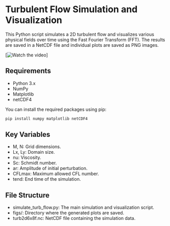 # Turbulent Flow Simulation and Visualization

This Python script simulates a 2D turbulent flow and visualizes various physical fields over time using the Fast Fourier Transform (FFT). The results are saved in a NetCDF file and individual plots are saved as PNG images.


[![Watch the video](https://youtu.be/qJuOattT-cI?si=4nwLRtPsmo52IwdI)]

## Requirements

- Python 3.x
- NumPy
- Matplotlib
- netCDF4

You can install the required packages using pip:

```bash
pip install numpy matplotlib netCDF4
```

## Key Variables
- M, N: Grid dimensions.
- Lx, Ly: Domain size.
- nu: Viscosity.
- Sc: Schmidt number.
- ar: Amplitude of initial perturbation.
- CFLmax: Maximum allowed CFL number.
- tend: End time of the simulation.

## File Structure
- simulate_turb_flow.py: The main simulation and visualization script.
- figs/: Directory where the generated plots are saved.
- turb2d6x8f.nc: NetCDF file containing the simulation data.
